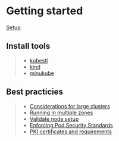 # Getting started

[Setup](https://kubernetes.io/docs/setup/)

## Install tools

> * [kubestl](https://kubernetes.io/docs/tasks/tools/install-kubectl-linux/)
> * [kind](https://kind.sigs.k8s.io/docs/user/quick-start/)
> * [minukube](https://minikube.sigs.k8s.io/docs/start/?arch=%2Flinux%2Fx86-64%2Fstable%2Fbinary+download)

## Best practicies

> * [Considerations for large clusters](https://kubernetes.io/docs/setup/best-practices/cluster-large/)
> * [Running in multiple zones](https://kubernetes.io/docs/setup/best-practices/multiple-zones/)
> * [Validate node setup](https://kubernetes.io/docs/setup/best-practices/node-conformance/)
> * [Enforcing Pod Security Standards](https://kubernetes.io/docs/setup/best-practices/enforcing-pod-security-standards/)
> * [PKI certificates and requirements](https://kubernetes.io/docs/setup/best-practices/certificates/)

